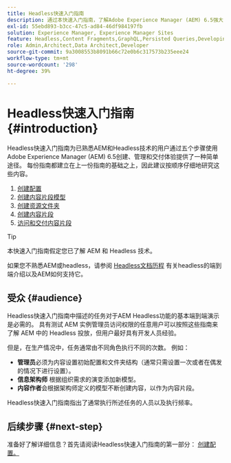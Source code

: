 ```yaml
---
title: Headless快速入门指南
description: 通过本快速入门指南，了解Adobe Experience Manager (AEM) 6.5强大的Headless功能的基础知识，例如内容模型、内容片段和GraphQL API。
exl-id: 55ebd893-b3cc-47c5-ad84-46df984197fb
solution: Experience Manager, Experience Manager Sites
feature: Headless,Content Fragments,GraphQL,Persisted Queries,Developing
role: Admin,Architect,Data Architect,Developer
source-git-commit: 9a3008553b8091b66c72e0b6c317573b235eee24
workflow-type: tm+mt
source-wordcount: '298'
ht-degree: 39%

---
```


# Headless快速入门指南 {#introduction}

Headless快速入门指南为已熟悉AEM和Headless技术的用户通过五个步骤使用Adobe Experience Manager (AEM) 6.5创建、管理和交付体验提供了一种简单途径。 每份指南都建立在上一份指南的基础之上，因此建议按顺序仔细地研究这些内容。

1. [创建配置](create-configuration.md)
1. [创建内容片段模型](create-content-model.md)
1. [创建资源文件夹](create-assets-folder.md)
1. [创建内容片段](create-content-fragment.md)
1. [访问和交付内容片段](create-api-request.md)

>[!TIP]
>
>本快速入门指南假定您已了解 AEM 和 Headless 技术。
>
>如果您不熟悉AEM或headless，请参阅 [Headless文档历程](/help/journey-headless/overview.md) 有关headless的端到端介绍以及AEM如何支持它。

## 受众 {#audience}

Headless快速入门指南中描述的任务对于AEM Headless功能的基本端到端演示是必需的。 具有测试 AEM 实例管理员访问权限的任意用户可以按照这些指南来了解 AEM 中的 Headless 投放，但用户最好具有开发人员经验。

但是，在生产情况中，任务通常由不同角色执行不同的次数。 例如：

* **管理员**&#x200B;必须为内容设置初始配置和文件夹结构（通常只需设置一次或者在偶发的情况下进行设置）。
* **信息架构师** 根据组织需求的演变添加新模型。
* **内容作者**&#x200B;会根据架构师定义的模型不断创建内容，以作为内容片段。

Headless快速入门指南指出了通常执行所述任务的人员以及执行频率。

## 后续步骤 {#next-step}

准备好了解详细信息？首先请阅读Headless快速入门指南的第一部分： [创建配置。](create-configuration.md)
